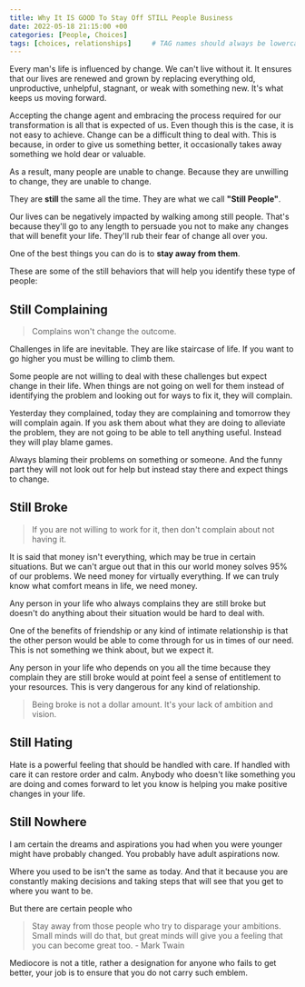 ```yaml
---
title: Why It IS GOOD To Stay Off STILL People Business
date: 2022-05-18 21:15:00 +00
categories: [People, Choices]
tags: [choices, relationships]     # TAG names should always be lowercase
---
```


Every man's life is influenced by change. We can't live without it. It ensures that our lives are renewed and grown by replacing everything old, unproductive, unhelpful, stagnant, or weak with something new. It's what keeps us moving forward.

Accepting the change agent and embracing the process required for our transformation is all that is expected of us. Even though this is the case, it is not easy to achieve. Change can be a difficult thing to deal with. This is because, in order to give us something better, it occasionally takes away something we hold dear or valuable.

As a result, many people are unable to change. Because they are unwilling to change, they are unable to change.

They are **still** the same all the time. 
They are what we call **"Still People"**.

Our lives can be negatively impacted by walking among still people. That's because they'll go to any length to persuade you not to make any changes that will benefit your life. They'll rub their fear of change all over you.

One of the best things you can do is to **stay away from them**.

These are some of the still behaviors that will help you identify these type of people:

## Still Complaining

> Complains won't change the outcome.

Challenges in life are inevitable. They are like staircase of life. If you want to go higher you must be willing to climb them. 

Some people are not willing to deal with these challenges but expect change in their life. When things are not going on well for them instead of identifying the problem and looking out for ways to fix it, they will complain.

Yesterday they complained, today they are complaining and tomorrow they will complain again. If you ask them about what they are doing to alleviate the problem, they are not going to be able to tell anything useful. Instead they will play blame games. 

Always blaming their problems on something or someone. And the funny part they will not look out for help but instead stay there and expect things to change. 

## Still Broke

> If you are not willing to work for it, then don't complain about not having it.

It is said that money isn't everything, which may be true in certain situations. But we can't argue out that in this our world money solves 95% of our problems. We need money for virtually everything. If we can truly know what comfort means in life, we need money. 

Any person in your life who always complains they are still broke but doesn't do anything about their situation would be hard to deal with.

One of the benefits of friendship or any kind of intimate relationship is that the other person would be able to come through for us in times of our need. This is not something we think about, but we expect it.

Any person in your life who depends on you all the time because they complain they are still broke would at point feel a sense of entitlement to your resources. This is very dangerous for any kind of relationship.

> Being broke is not a dollar amount. It's your lack of ambition and vision.


## Still Hating

Hate is a powerful feeling that should be handled with care. If handled with care it can restore order and calm. Anybody who doesn't like something you are doing and comes forward to let you know is helping you make positive changes in your life. 



## Still Nowhere

I am certain the dreams and aspirations you had when you were younger might have probably changed. You probably have adult aspirations now. 

Where you used to be isn't the same as today. And that it because you are constantly making decisions and taking steps that will see that you get to where you want to be.

But there are certain people who 



> Stay away from those people who try to disparage your ambitions. Small minds will do that, but great minds will give you a feeling that you can become great too. - Mark Twain

Mediocore is not a title, rather a designation for anyone who fails to get better, your job is to ensure that you do not carry such emblem.